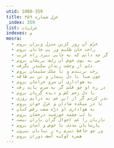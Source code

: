 ```yaml
---
utid: 1000-359
title: غزل شماره ۳۵۹
_index: 359
list: غزلیات
indexes: م
mesra:
  - خرّم آن روز کزین منزل ویران بروم
  - راحت جان طلبم وز پی جانان بروم
  - گر چه دانم که به جایی نبرد راه غریب
  - من به بوی خوش آن زلف پریشان بروم
  - دلم از وحشت زندان سکندر بگرفت
  - رخت بربندم و تا ملک سلیمان بروم
  - چون صبا با دل بیمار و تن بی طاقت
  - به هواداری آن سرو خرامان بروم
  - در ره او چو قلم گر به سرم باید رفت
  - با دل زخم کش و دیده گریان بروم
  - نذر کردم گر از این غم به درآیم روزی
  - تا در میکده شادان و غزل خوان بروم
  - به هواداری او ذرّه صفت رقص کنان
  - تا لب چشمه خورشید درخشان بروم
  - تازیان را غم احوال گران باران نیست
  - پارسایان مددی تا خوش و آسان بروم
  - ور چو حافظ نبرم ره ز بیابان بیرون
  - همره کوکبه آصف دوران بروم
---
```

